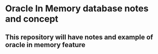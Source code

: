 # Oracle In Memory database notes and concept
## This repository will have notes and example of oracle in memory feature

